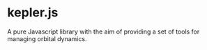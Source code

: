 # kepler.js
A pure Javascript library with the aim of providing a set of tools for managing orbital dynamics.
